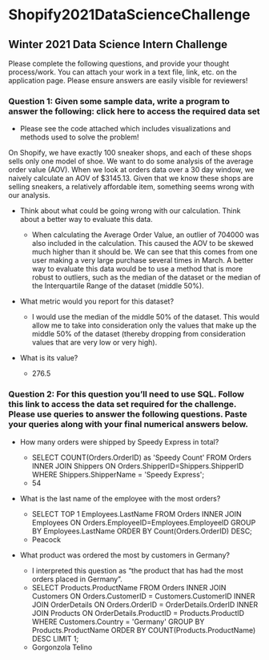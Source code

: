 # Shopify2021DataScienceChallenge

## Winter 2021 Data Science Intern Challenge 

Please complete the following questions, and provide your thought process/work. You can attach your work in a text file, link, etc. on the application page. Please ensure answers are easily visible for reviewers!


### Question 1: Given some sample data, write a program to answer the following: click here to access the required data set
- Please see the code attached which includes visualizations and methods used to solve the problem!

On Shopify, we have exactly 100 sneaker shops, and each of these shops sells only one model of shoe. We want to do some analysis of the average order value (AOV). When we look at orders data over a 30 day window, we naively calculate an AOV of $3145.13. Given that we know these shops are selling sneakers, a relatively affordable item, something seems wrong with our analysis. 

- Think about what could be going wrong with our calculation. Think about a better way to evaluate this data. 
  - When calculating the Average Order Value, an outlier of 704000 was also included in the calculation. This caused the AOV to be skewed much higher than it should be. We can see that this comes from one user making a very large purchase several times in March. A better way to evaluate this data would be to use a method that is more robust to outliers, such as the median of the dataset or the median of the Interquartile Range of the dataset (middle 50%). 

- What metric would you report for this dataset?
  - I would use the median of the middle 50% of the dataset. This would allow me to take into consideration only the values that make up the middle 50% of the dataset (thereby dropping from consideration values that are very low or very high). 

- What is its value?
  - 276.5



### Question 2: For this question you’ll need to use SQL. Follow this link to access the data set required for the challenge. Please use queries to answer the following questions. Paste your queries along with your final numerical answers below.

- How many orders were shipped by Speedy Express in total?
  - SELECT COUNT(Orders.OrderID) as 'Speedy Count'
  FROM Orders
  INNER JOIN Shippers ON Orders.ShipperID=Shippers.ShipperID
  WHERE Shippers.ShipperName = 'Speedy Express';
  - 54

- What is the last name of the employee with the most orders?
  - SELECT TOP 1 Employees.LastName
  FROM Orders
  INNER JOIN Employees ON Orders.EmployeeID=Employees.EmployeeID
  GROUP BY Employees.LastName
  ORDER BY Count(Orders.OrderID) DESC;
  - Peacock

- What product was ordered the most by customers in Germany?
  - I interpreted this question as “the product that has had the most orders placed in Germany”. 
  - SELECT Products.ProductName
  FROM Orders
  INNER JOIN Customers ON Orders.CustomerID = Customers.CustomerID
  INNER JOIN OrderDetails ON Orders.OrderID = OrderDetails.OrderID
  INNER JOIN Products ON OrderDetails.ProductID = Products.ProductID
  WHERE Customers.Country = 'Germany'
  GROUP BY Products.ProductName
  ORDER BY COUNT(Products.ProductName) DESC
  LIMIT 1;
  - Gorgonzola Telino
